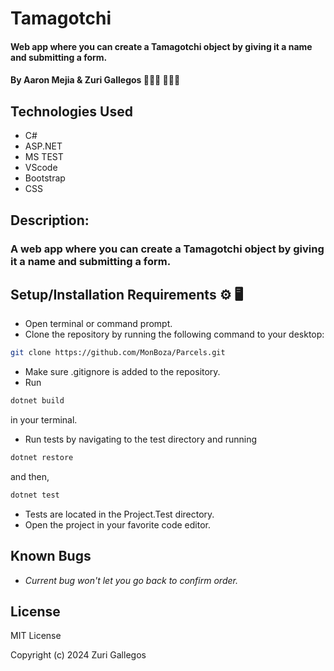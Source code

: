 # Tamagotchi

#### Web app where you can create a Tamagotchi object by giving it a name and submitting a form.

#### By Aaron Mejia & Zuri Gallegos 🧑🏼‍💻 👩🏾‍💻

## Technologies Used

* C#
* ASP.NET
* MS TEST
* VScode
* Bootstrap
* CSS


## Description: 
### A web app where you can create a Tamagotchi object by giving it a name and submitting a form.


## Setup/Installation Requirements ⚙️ 🖥️

* Open terminal or command prompt.
* Clone the repository by running the following command to your desktop:

```bash
git clone https://github.com/MonBoza/Parcels.git
```

* Make sure .gitignore is added to the repository.
* Run  

```bash
dotnet build
```

 in your terminal.

* Run tests by navigating to the test directory and running

```bash
dotnet restore
```

 and then,

```bash
dotnet test
```

* Tests are located in the Project.Test directory.
* Open the project in your favorite code editor.



## Known Bugs

* _Current bug won't let you go back to confirm order._


## License

MIT License

Copyright (c) 2024 Zuri Gallegos
